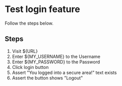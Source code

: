 # Test login feature

Follow the steps below.

## Steps

1. Visit ${URL}
2. Enter ${MY_USERNAME} to the Username
3. Enter ${MY_PASSWORD} to the Password
4. Click login button
5. Assert "You logged into a secure area!" text exists
6. Assert the button shows "Logout"
